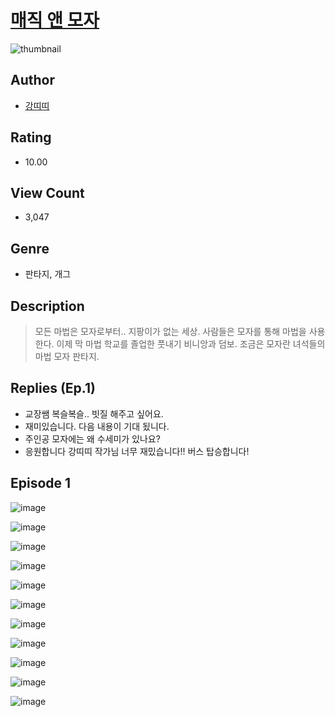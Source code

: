 # [매직 앤 모자](https://comic.naver.com/challenge/list?titleId=810975)
![thumbnail](https://image-comic.pstatic.net/user_contents_data/challenge_comic/2023/05/25/367141/upload_3761972648711959605_480x623.jpeg)

## Author
- [강띠띠](https://comic.naver.com/artistTitle?id=367141)

## Rating
- 10.00

## View Count
- 3,047

## Genre
- 판타지, 개그

## Description
> 모든 마법은 모자로부터.. 지팡이가 없는 세상. 사람들은 모자를 통해 마법을 사용한다. 이제 막 마법 학교를 졸업한 풋내기 비니앙과 덤보. 조금은 모자란 녀석들의 마법 모자 판타지.

## Replies (Ep.1)
- 교장쌤 복슬복슬.. 빗질 해주고 싶어요.
- 재미있습니다. 다음 내용이 기대 됬니다.
- 주인공 모자에는 왜 수세미가 있나요?
- 응원합니다 강띠띠 작가님 너무 재밌습니다!! 버스 탑승합니다!

## Episode 1
![image](https://image-comic.pstatic.net/user_contents_data/challenge_comic/2023/05/25/367141/upload_3546919195157685601.jpeg)

![image](https://image-comic.pstatic.net/user_contents_data/challenge_comic/2023/05/25/367141/upload_7365136029711556914.jpeg)

![image](https://image-comic.pstatic.net/user_contents_data/challenge_comic/2023/05/25/367141/upload_7306017479869151283.jpeg)

![image](https://image-comic.pstatic.net/user_contents_data/challenge_comic/2023/05/25/367141/upload_3990860209095522609.jpeg)

![image](https://image-comic.pstatic.net/user_contents_data/challenge_comic/2023/05/25/367141/upload_3990860192654111033.jpeg)

![image](https://image-comic.pstatic.net/user_contents_data/challenge_comic/2023/05/25/367141/upload_3977861787712775014.jpeg)

![image](https://image-comic.pstatic.net/user_contents_data/challenge_comic/2023/05/25/367141/upload_3979319937682978097.jpeg)

![image](https://image-comic.pstatic.net/user_contents_data/challenge_comic/2023/05/25/367141/upload_3976739168321561397.jpeg)

![image](https://image-comic.pstatic.net/user_contents_data/challenge_comic/2023/05/25/367141/upload_3618984494481105508.jpeg)

![image](https://image-comic.pstatic.net/user_contents_data/challenge_comic/2023/05/25/367141/upload_3833747896669517926.jpeg)

![image](https://image-comic.pstatic.net/user_contents_data/challenge_comic/2023/05/25/367141/upload_7364285024119841077.jpeg)
